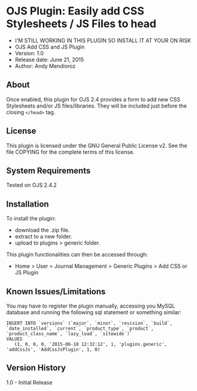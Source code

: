 # OJS Plugin: Easily add CSS Stylesheets / JS Files to head

- I'M STILL WORKING IN THIS PLUGIN SO INSTALL IT AT YOUR ON RISK
- OJS Add CSS and JS Plugin<br>
- Version: 1.0
- Release date: June 21, 2015
- Author: Andy Mendioroz 

About
-----
Once enabled, this plugin for OJS 2.4 provides a form to add new CSS Stylesheets and/or JS files/libraries. They will be included just before the closing `</head>` tag.

License
-------
This plugin is licensed under the GNU General Public License v2. See the file COPYING for the 
complete terms of this license.

System Requirements
-------------------
Tested on OJS 2.4.2

Installation
------------
To install the plugin:
 - download the .zip file.
 - extract to a new folder.
 - upload to plugins > generic folder.

This plugin functionalities can then be accessed through: 
 - Home > User > Journal Management > Generic Plugins > Add CSS or JS Plugin

Known Issues/Limitations
---------
You may have to register the plugin manually, accessing you MySQL database and running the following sql statement or something similar:

```
INSERT INTO `versions` (`major`, `minor`, `revision`, `build`, `date_installed`, `current`, `product_type`, `product`, `product_class_name`, `lazy_load`, `sitewide`)`
VALUES
   (1, 0, 0, 0, '2015-06-18 12:32:12', 1, 'plugins.generic', 'addCssJs', 'AddCssJsPlugin', 1, 0)
```

Version History
---------------
1.0	- Initial Release

